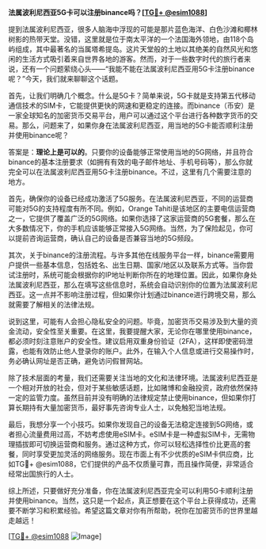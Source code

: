 **法属波利尼西亚5G卡可以注册binance吗？[[TG💪+ @esim1088](https://t.me/s/esim1088)]**

提到法属波利尼西亚，很多人脑海中浮现的可能是那片蓝色海洋、白色沙滩和椰林树影的热带天堂。没错，这里就是位于南太平洋的一个法国海外领地，由118个岛屿组成，其中最著名的当属塔希提岛。这片天堂般的土地以其绝美的自然风光和悠闲的生活方式吸引着来自世界各地的游客。然而，对于一些数字时代的旅行者来说，还有一个问题萦绕心头——“我能不能在法属波利尼西亚用5G卡注册binance呢？”今天，我们就来聊聊这个话题。

首先，让我们明确几个概念。什么是5G卡？简单来说，5G卡就是支持第五代移动通信技术的SIM卡，它能提供更快的网速和更稳定的连接。而binance（币安）是一家全球知名的加密货币交易平台，用户可以通过这个平台进行各种数字货币的交易。那么，问题来了，如果你身在法属波利尼西亚，用当地的5G卡能否顺利注册并使用binance呢？

答案是：**理论上是可以的**。只要你的设备能够正常使用当地的5G网络，并且符合binance的基本注册要求（如拥有有效的电子邮件地址、手机号码等），那么你就完全可以在法属波利尼西亚用5G卡注册binance。不过，这里有几个需要注意的地方。

首先，确保你的设备已经成功激活了5G服务。在法属波利尼西亚，不同的运营商可能对5G的支持程度有所不同。例如，Orange Tahiti是该地区的主要电信运营商之一，它提供了覆盖广泛的5G网络。如果你选择了这家运营商的5G套餐，那么在大多数情况下，你的手机应该能够正常接入5G网络。当然，为了保险起见，你可以提前咨询运营商，确认自己的设备是否兼容当地的5G频段。

其次，关于binance的注册流程。与许多其他在线服务平台一样，binance需要用户提供一些基本信息，包括姓名、出生日期、国家/地区以及联系方式等。当你尝试注册时，系统可能会根据你的IP地址判断你所在的地理位置。因此，如果你身处法属波利尼西亚，那么在填写这些信息时，系统会自动识别你的位置为法属波利尼西亚。这一点并不影响注册过程，但如果你计划通过binance进行跨境交易，那么就需要了解相关的法律法规。

说到这里，可能有人会担心隐私安全的问题。毕竟，加密货币交易涉及到大量的资金流动，安全性至关重要。在这里，我要提醒大家，无论你在哪里使用binance，都必须时刻注意账户的安全性。建议启用双重身份验证（2FA），这样即使密码泄露，也能有效防止他人登录你的账户。此外，在输入个人信息或进行交易操作时，务必确认网址是否正确，避免访问假冒网站。

除了技术层面的考量，我们还需要关注当地的文化和法律环境。法属波利尼西亚是一个相对开放的社会，但对于某些敏感话题，比如赌博和金融投资，政府依然保持一定的监管力度。虽然目前并没有明确的法律规定禁止使用binance，但如果你打算长期持有大量加密货币，最好事先咨询专业人士，以免触犯当地法规。

最后，我想分享一个小技巧。如果你发现自己的设备无法稳定连接到5G网络，或者担心流量费用过高，不妨考虑使用eSIM卡。eSIM卡是一种虚拟SIM卡，无需物理插拔即可切换运营商和服务。通过这种方式，你可以轻松选择性价比更高的套餐，同时享受更加灵活的网络服务。现在市面上有不少优质的eSIM卡供应商，比如TG💪+ @esim1088，它们提供的产品不仅质量可靠，而且操作简便，非常适合经常出国旅行的人士。

综上所述，只要做好充分准备，你在法属波利尼西亚完全可以利用5G卡顺利注册并使用binance。当然，这只是一个起点，真正想要在这个平台上获得成功，还需要不断学习和积累经验。希望这篇文章对你有所帮助，祝你在加密货币的世界里越走越远！

[[TG💪+ @esim1088](https://t.me/s/esim1088) ![Image](https://i.postimg.cc/4NQfJmqS/Snipaste-2025-05-13-00-14-12.png)]